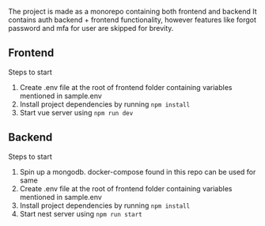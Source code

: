 The project is made as a monorepo containing both frontend and backend
It contains auth backend + frontend functionality, however features like forgot password and mfa for user
are skipped for brevity.

## Frontend

Steps to start

1. Create .env file at the root of frontend folder containing variables mentioned in sample.env
2. Install project dependencies by running ```npm install```
3. Start vue server using ```npm run dev```

## Backend

Steps to start

1. Spin up a mongodb. docker-compose found in this repo can be used for same
2. Create .env file at the root of frontend folder containing variables mentioned in sample.env
2. Install project dependencies by running ```npm install```
3. Start nest server using ```npm run start```